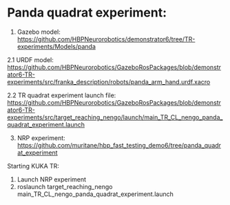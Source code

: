 # Panda quadrat experiment:
1. Gazebo model: https://github.com/HBPNeurorobotics/demonstrator6/tree/TR-experiments/Models/panda

2.1 URDF model: https://github.com/HBPNeurorobotics/GazeboRosPackages/blob/demonstrator6-TR-experiments/src/franka_description/robots/panda_arm_hand.urdf.xacro

2.2 TR quadrat experiment launch file: https://github.com/HBPNeurorobotics/GazeboRosPackages/blob/demonstrator6-TR-experiments/src/target_reaching_nengo/launch/main_TR_CL_nengo_panda_quadrat_experiment.launch

3. NRP experiment: https://github.com/muritane/hbp_fast_testing_demo6/tree/panda_quadrat_experiment

Starting KUKA TR:
1. Launch NRP experiment
2. roslaunch target_reaching_nengo main_TR_CL_nengo_panda_quadrat_experiment.launch
